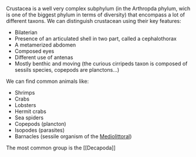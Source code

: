 Crustacea is a well very complex subphylum (in the Arthropda phylum, wich is one of the biggest phylum in terms of diversity) that encompass a lot of different taxons. We can distinguish crustacean using their key features: 
- Bilaterian
- Presence of an articulated shell in two part, called a cephalothorax
- A metamerized abdomen
- Composed eyes
- Different use of antenas
- Mostly benthic and moving (the curious cirripeds taxon is composed of sessils species, copepods are planctons...) 

We can find common animals like:
- Shrimps
- Crabs
- Lobsters
- Hermit crabs
- Sea spiders
- Copepods (plancton)
- Isopodes (parasites)
- Barnacles (sessile organism of the [Mediolittoral](Mediolittoral.md))

The most common group is the [[Decapoda]]
